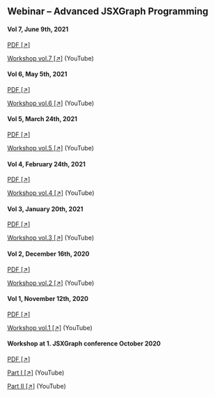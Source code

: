 ## Webinar – Advanced JSXGraph Programming

#### Vol 7, June 9th, 2021

<a href="/data/webinar/advanced7.pdf" target="_blank">PDF [↗]</a>

<a href="https://www.youtube.com/embed/762nj776TIg" target="_blank">Workshop vol.7 [↗]</a> (YouTube)

#### Vol 6, May 5th, 2021

<a href="/data/webinar/advanced6.pdf" target="_blank">PDF [↗]</a>

<a href="https://www.youtube.com/embed/C08MvHLvoYM" target="_blank">Workshop vol.6 [↗]</a> (YouTube)

#### Vol 5, March 24th, 2021

<a href="/data/webinar/advanced5.pdf" target="_blank">PDF [↗]</a>

<a href="https://www.youtube.com/embed/dPg1Xow4ues" target="_blank">Workshop vol.5 [↗]</a> (YouTube)

#### Vol 4, February 24th, 2021

<a href="/data/webinar/advanced4.pdf" target="_blank">PDF [↗]</a>

<a href="https://www.youtube.com/embed/WcmQbGEqvLA" target="_blank">Workshop vol.4 [↗]</a> (YouTube)

#### Vol 3, January 20th, 2021

<a href="/data/webinar/advanced3.pdf" target="_blank">PDF [↗]</a>

<a href="https://www.youtube.com/embed/rpQc_ZHcgWE" target="_blank">Workshop vol.3 [↗]</a> (YouTube)

#### Vol 2, December 16th, 2020

<a href="/data/webinar/advanced2.pdf" target="_blank">PDF [↗]</a>

<a href="https://www.youtube.com/embed/ZXEcomaIKmE" target="_blank">Workshop vol.2 [↗]</a> (YouTube)

#### Vol 1, November 12th, 2020

<a href="/data/webinar/advanced1.pdf" target="_blank">PDF [↗]</a>

<a href="https://www.youtube.com/embed/s3sUJualJJ0" target="_blank">Workshop vol.1 [↗]</a> (YouTube)

#### Workshop at 1. JSXGraph conference October 2020

<a href="/data/webinar/advanced.pdf" target="_blank">PDF [↗]</a>

<a href="https://www.youtube.com/embed/akZVUIjQDMA" target="_blank">Part I [↗]</a> (YouTube)

<a href="https://www.youtube.com/embed/V8_qt3wLLmg" target="_blank">Part II [↗]</a> (YouTube)